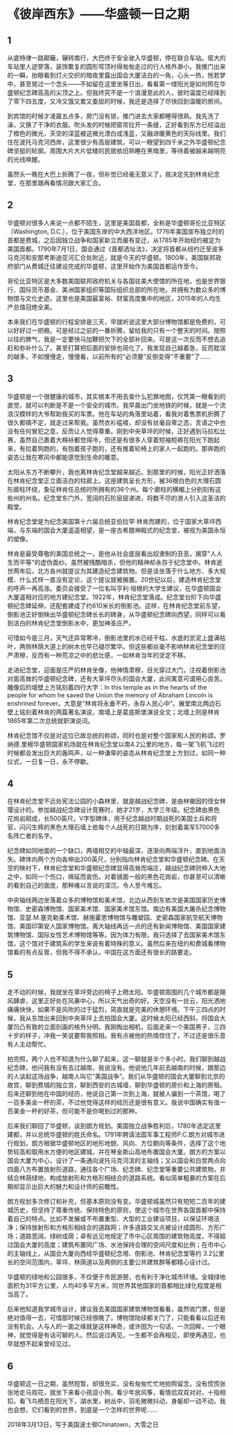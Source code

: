 # 《彼岸西东》——华盛顿一日之期


## 1

从底特律一路颠簸，辗转南行，大巴终于安全驶入华盛顿，停在联合车站。偌大的车站里人迹寥落，装饰繁复的圆形穹顶衬得匆匆走过的行人格外渺小。我推门出来的一瞬，抬眼看到灯火交织的暗夜里露出国会大厦洁白的一角，心头一热，恍若梦中，甚至晃过一个念头——不如留在这里坐等日出，看看第一缕阳光是如何照在华盛顿纪念碑高高的尖顶之上。但我终究不是一个浪漫至此的人，彼时温度已经降到了零下四五度，又冷又饿又累又委屈的时候，我还是选择了尽快回到温暖的房间。

 

到宾馆的时候才凌晨五点多，房门没有锁，推门进去大家都睡得很熟。我先洗了澡，又换了干净的衣服。吹头发的时候把窗帘拉开一条缝，正好看到东方已经溢出了橙色的微光，天空的深蓝被这微光漂白成浅蓝，又融进暖黄色的天际线里。我们住在波托马克河西岸，这里很少有高层建筑，可以一眼望到四千米之外华盛顿纪念碑坚挺的轮廓。周围大片大片低矮的民居依旧熟睡在黑暗里，等待着被越来越明亮的光线唤醒。

 

虽然头一晚在大巴上折腾了一夜，但补觉已经毫无意义了，我决定先到林肯纪念堂，在那里跟再看情况跟大家汇合。

## 2

华盛顿对很多人来说一点都不陌生，这里是美国首都，全称是华盛顿哥伦比亚特区（Washington, D.C.），位于美国东岸的中大西洋地区。1776年美国宣布独立时的首都是费城，之后因独立战争和国家新立而屡有变迁，从1785年开始纽约被定为美国首都。1790年7月1日，国会通过《首都选址法》，决定将首都从纽约迁至波多马克河和安那考斯迪亚河汇合处附近，就是今天的华盛顿。1800年，美国联邦政府部门从费城迁往建设完成的华盛顿，这里开始作为美国首都运作至今。

 

哥伦比亚特区是大多数美国联邦政府机关与各国驻美大使馆的所在地，也是世界银行、国际货币基金、美洲国家组织等国际组织总部的所在地，并拥有为数众多的博物馆与文化史迹。这里也是美国最富裕、财富高度集中的地区，2015年的人均生产总值冠绝全美。

 

本来我们在华盛顿的行程安排是三天，早就听说这里大部分博物馆都是免费的，可以好好过一把瘾。可是经过之前的一番折腾，留给我的只有一个整天的时间。按照以往的脾气，我是一定要快马加鞭把欠下的全部补回来。可是这一次反而不想去追赶和弥补什么了，甚至打算把后面的安排也简化了。我发现自己越着急，反而耽误的越多，不如慢慢走，慢慢看，以前所有的“必须要”反倒变得“不重要”了……

## 3

华盛顿是一个很健康的城市，其实根本不用去查什么犯罪地图，仅凭第一眼看到的直觉，就可以判断是不是一个安全的城市。我早晨出门坐地铁的时候，就是一个流浪汉模样的大爷帮助我买的车票。他在车站的角落里站着，看我对着售票机折腾了很久都搞不定，就走过来帮我。虽然衣衫褴褛，却没有丝毫自卑之态，言语之中也没有任何冒犯之意，反而让人觉得尊重。刚到中央草坪的时候，正好遇到马拉松比赛，虽然自己裹着大棉袄都觉得冷，但还是有很多人穿着短袖短裤在阳光下跑起来，有拉着狗跑的，有抱着孩子跑的，还有推着轮椅上的家人一起跑的。那奔跑的姿态让我在寒风中都能感觉到生命的暖意。

 

太阳从东方不断攀升，我也离林肯纪念堂越来越近。到那里的时候，阳光正好洒落在林肯纪念堂正立面洁白的柱廊上。这座建筑呈长方形，被36根白色的大理石圆形廊柱环绕，象征林肯任总统时所拥有的36个州。每个廊柱的横楣上分别刻有这些州的州名。纪念堂东门外，宽阔的石阶层层递进，将数不尽的游人引入这圣洁的殿堂。

 

林肯纪念堂是为纪念美国第十六届总统亚伯拉罕·林肯而建的，位于国家大草坪西端，与东端的国会大厦遥遥相望，是一座古希腊神殿式的纪念堂，被视为美国永恒的塑像。

 

林肯是最受尊敬的美国总统之一，是他从社会底层看出奴隶制的丑恶，揭穿"人人生而平等"的虚伪面纱。虽然被残酷暗杀，但他的精神却永存于纪念堂中。林肯逝世两年后，北方各州就提议为其建造纪念建筑物。但是该坐落于什么地方、多大规模、什么式样一直没有定论，这个提议就被搁置。20世纪以后，建造林肯纪念堂的呼声一再高涨。委员会接受了一位名叫亨利·培根的大学生建议，在华盛顿国会大厦遥相对应的地方建纪念堂。1922年，林肯纪念堂落成。纪念堂台阶下向华盛顿纪念碑延伸，还配套建成了约610米长的倒影池。这样，在林肯纪念堂前东望，倒影池正好倒映出华盛顿纪念碑长长的碑身，从华盛顿纪念碑向西望，同样可以看到洁白的林肯纪念堂倒影水中，更加神圣庄严。

 

可惜如今是三月，天气还异常寒冷，倒影池里的水已经干枯，水底的淤泥上盛满枯叶，两侧林荫大道上的树木也早已褪尽繁华。但这些都丝毫不影响林肯纪念堂的庄严肃穆，反而有一种荒凉之中的悲壮感，一如林肯当年的坚定不移。

  

走进纪念堂，迎面是庄严的林肯坐像，他神情肃穆，目光穿过大门，注视着倒影池对面高耸的华盛顿纪念碑，还有大草坪尽头的国会大厦，此间寓意可谓用心良苦。雕像后的墙壁上方铭刻着四行大字：In this temple as in the hearts of the people for whom he saved the Union the memory of Abraham Lincoln is enshrined forever。大意是“林肯将永垂不朽，永存人民心中”。展堂南北两边石壁上铭刻着林肯的两篇著名演说，南墙上是葛底斯堡演说全文；北墙上则是林肯1865年第二次总统就职演说词。

 

林肯纪念馆不仅是对这位已故总统的称颂，同时也是对整个国家和人民的称颂。罗纳德.里根华盛顿国家机场就在林肯纪念堂以南4.2公里的地方，每一架飞机飞过的时候都会发出巨大的轰鸣声，以一种谦卑的姿态从林肯纪念堂上方划过，如同一种仪式，一日复一日，永不停歇。

## 4

在林肯纪念堂不远处宪法公园的小森林里，就是越战纪念碑，是由林徽因的侄女林璎设计的。参加越战纪念碑设计竞赛时，她才21岁，大学三年级。纪念碑由黑色花岗岩砌成，长500英尺，V字型碑体，用于纪念越战时期战死的美国士兵和将官，闪闪生辉的黑色大理石墙上依每个人战死的日期为序，刻划着美军57000多名阵亡者的名字。

 

纪念碑如同地面的一个缺口，两墙相交的中轴最深，逐渐向两端浮升，直到地面消失。碑体向两个方向各伸出200英尺，分别指向林肯纪念堂和华盛顿纪念碑。在天空的映衬下，林肯纪念堂和华盛顿纪念碑显得高耸而端庄，越战纪念碑则伸入大地之中，如同一个伤口，绵延而哀伤。对着镜面一般的黑色花岗岩，你甚至可以清晰的看到自己的面庞，那种难以言说的深沉，令人至今难忘。

 

中央轴线两边坐落着众多的博物馆和美术馆，北边从西到东依次是美国国家历史博物馆、史密森博物馆、国家美术馆、国家美术馆东馆。南边有美国大屠杀纪念博物馆、亚瑟.M.塞克勒美术馆、赫施霍恩博物馆与雕塑园、史密森国家航空航天博物馆、美国印第安人国家博物馆。离大轴线再远一点的还有新闻博物馆、美国国家建筑博物馆、国际女性艺术博物馆等等。因为体力有限，我只选择了去国家美术馆东馆，这个馆对于建筑系的学生来说有着特殊的意义。虽然后来在纽约和费城看博物馆看的有点反胃，但我不得不承认，中国在这方面还有很长的路要走。

## 5

走不动的时候，我就坐在草坪旁边的椅子上晒太阳。华盛顿周围的几个城市都是飓风肆虐，这里正好处在风暴中心，所以天气出奇的好。天空没有一丝云，阳光洒地痛痛快快，如果不是风吹的过于猛烈，简直就是完美的休憩环境。下午三四点的时候，我从东馆出来回到中央草坪上去拍国会大厦。这时候太阳已经西斜，将国会大厦凹凸有致的立面刻画的格外分明。我刚掏出相机，后面走来一个美国男子，三四十岁的样子，冲我一笑说要帮我照相。我有点被他的热情惊住了，不过还是很乐意有人主动帮忙。

 

拍完照，两个人也不知道为什么聊了起来，这一聊就是半个多小时。我们聊到越战纪念碑，他问我有没有去过越南，我说没有。他说他几年前去越南的时候，跟那边的人谈起这场战争，越南人叫它“美国战争”。我们从华盛顿的国会大厦聊到北京的故宫，聊到费城的独立宫，聊到西安的古城墙，聊到华盛顿的房价和上海的房租。后来还聊到他在中国的经历，他说自己第一次到上海，就被人骗到一个茶馆，喝了一百多美金一杯的茶，不过他觉得这样的经历还是很有意义。我说中国确实有值一百美金一杯的好茶，但可能不是你喝到过的那种。

 

后来我们聊回了华盛顿，谈到朗方规划。美国独立战争胜利后，1780年选定这里建都，并以总统华盛顿的姓氏命名。1791年聘请法国军事工程师P.C.朗方对城市进行规划。朗方根据华盛顿地区的地形地貌、风向、方位朝向等条件，选择了这个地势较高和取用水方便的地区建城，并在琴金斯山高地布置国会大厦。朗方的方案以国会大厦为中心，设计了一条通向波托马克河滨的主轴线；又以国会和白宫两点向四面八方布置放射形道路，通往各个广场、纪念碑、纪念堂等重要公共建筑物，并结合林荫绿地，构成放射形和方格形相结合的道路系统。看似简单粗暴的方案在后期却显示出巨大的魅力和设计师的前瞻性。

 

朗方规划多次修订和补充，但基本原则没有变。华盛顿城虽然只有短短二百年的建城历史，但坚持了尊重传统、保持特色的原则，使这个城市在世界各国首都中保持着自己的特点。比如不发展或不布置重型、大型的工业建设项目，以保证环境洁净；保持放射形和方格形相结合的道路网；许多道路交叉点被设计成圆形、方形广场；道路宽阔，绿树成荫；卓有远见地规定了市中心区周围的建筑物高度，不得超过国会大厦的高度；建筑布置同广场、水池保持合理的空间尺度和比例；在市中心的主轴线上，从国会大厦向西经华盛顿纪念塔、倒影池、林肯纪念堂等约 3.2公里长的空间范围内，草坪、林荫道以及两侧的主要公共建筑群等都精心设计过。

 

华盛顿的绿地和公园很多，不仅便于市民游憩，也有利于净化城市环境。全城绿地面积为31平方公里，人均40多平方米，同世界其他国家的首都相比绿化程度是相当高了。

 

后来他知道我学城市设计，建议我去美国国家建筑博物馆看看，虽然收门票，但是绝对值得一去，可惜那时候已经很晚了，博物馆陆续都关门了，只能看看以后还有没有机会。人与人的一面之缘就是这样神奇，或许因为一句话，一次回眸，一个眼神，就觉得是有话可聊的人。然后说过再见，一生都不会再相见，即使再遇见，也早就想不起来曾经见过。

## 6

华盛顿这一日之期，虽然短暂，却很充实，没有匆匆忙忙地拍照留念，没有慌慌张张地走马观花，就坐下来看小孩逗小狗，看少年放风筝，看情侣双双对对，十指相扣，看飞鸟栖息在阳光下，湖水里，树丛中，羽毛微微抖动，身躯却一动不动。我也会想，它们看到的世界，到底是一个怎样的世界呢……

2018年3月13日，写于美国波士顿Chinatown，大雪之日